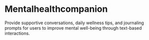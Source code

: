 # Mentalhealthcompanion
Provide supportive conversations, daily wellness tips, and journaling prompts for users to improve mental well-being through text-based interactions.
